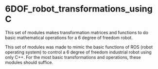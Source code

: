 # 6DOF_robot_transformations_usingC
This set of modules makes transformation matrices and functions to do basic mathematical operations for a 6 degree of freedom robot.

This set of modules was made to mimic the basic functions of ROS (robot operating system) to control a 6 degree of freedom industrial robot using only C++. 
For the most basic transformations and operations, these modules should suffice. 
